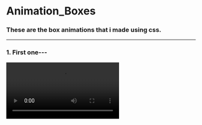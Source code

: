 # Animation_Boxes
<h3 align="left"> These are the box animations that i made using css.</h3>
<hr>
<h3 align="left">1. First one---</h3>
<video src="https://user-images.githubusercontent.com/76841209/128600698-edbd8ef0-ef8a-445b-ac62-fdb222e138dc.mp4">
<hr>
<h3 align = "left">2. Second---</h3>
<video src="https://user-images.githubusercontent.com/76841209/128600739-30470adc-3904-40d5-950f-a0869b166eac.mp4">



